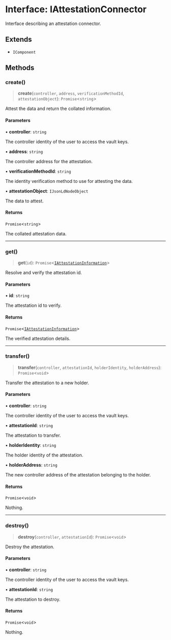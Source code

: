 # Interface: IAttestationConnector

Interface describing an attestation connector.

## Extends

- `IComponent`

## Methods

### create()

> **create**(`controller`, `address`, `verificationMethodId`, `attestationObject`): `Promise`\<`string`\>

Attest the data and return the collated information.

#### Parameters

• **controller**: `string`

The controller identity of the user to access the vault keys.

• **address**: `string`

The controller address for the attestation.

• **verificationMethodId**: `string`

The identity verification method to use for attesting the data.

• **attestationObject**: `IJsonLdNodeObject`

The data to attest.

#### Returns

`Promise`\<`string`\>

The collated attestation data.

***

### get()

> **get**(`id`): `Promise`\<[`IAttestationInformation`](IAttestationInformation.md)\>

Resolve and verify the attestation id.

#### Parameters

• **id**: `string`

The attestation id to verify.

#### Returns

`Promise`\<[`IAttestationInformation`](IAttestationInformation.md)\>

The verified attestation details.

***

### transfer()

> **transfer**(`controller`, `attestationId`, `holderIdentity`, `holderAddress`): `Promise`\<`void`\>

Transfer the attestation to a new holder.

#### Parameters

• **controller**: `string`

The controller identity of the user to access the vault keys.

• **attestationId**: `string`

The attestation to transfer.

• **holderIdentity**: `string`

The holder identity of the attestation.

• **holderAddress**: `string`

The new controller address of the attestation belonging to the holder.

#### Returns

`Promise`\<`void`\>

Nothing.

***

### destroy()

> **destroy**(`controller`, `attestationId`): `Promise`\<`void`\>

Destroy the attestation.

#### Parameters

• **controller**: `string`

The controller identity of the user to access the vault keys.

• **attestationId**: `string`

The attestation to destroy.

#### Returns

`Promise`\<`void`\>

Nothing.
